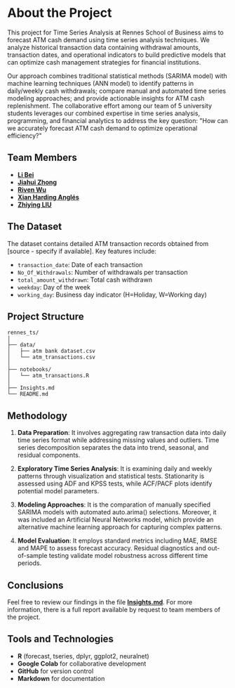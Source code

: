# About the Project
This project for Time Series Analysis at Rennes School of Business aims to forecast ATM cash demand using time series analysis techniques. We analyze historical transaction data containing withdrawal amounts, transaction dates, and operational indicators to build predictive models that can optimize cash management strategies for financial institutions.

Our approach combines traditional statistical methods (SARIMA model) with machine learning techniques (ANN model) to identify patterns in daily/weekly cash withdrawals; compare manual and automated time series modeling approaches; and provide actionable insights for ATM cash replenishment. The collaborative effort among our team of 5 university students leverages our combined expertise in time series analysis, programming, and financial analytics to address the key question: "How can we accurately forecast ATM cash demand to optimize operational efficiency?"

## Team Members
* **[Li Bei](www.linkedin.com/in/bei-li-8484a6337)**
* **[Jiahui Zhong](linkedin.com/in/jiahui-zhong-2a8924328)**
* **[Riven Wu](www.linkedin.com/in/睿雯-伍-127925328)**
* **[Xian Harding Anglés](https://github.com/r41ss4)**
* **[Zhiying LIU](linkedin.com/in/芷颖-刘-a07146329)**

## The Dataset
The dataset contains detailed ATM transaction records obtained from [source - specify if available]. Key features include:
- `transaction_date`: Date of each transaction
- `No_Of_Withdrawals`: Number of withdrawals per transaction
- `total_amount_withdrawn`: Total cash withdrawn
- `weekday`: Day of the week
- `working_day`: Business day indicator (H=Holiday, W=Working day)

## Project Structure
```
rennes_ts/          
│           
├── data/         
│   ├── atm bank dataset.csv                        
│   └── atm_transactions.csv        
│                       
├── notebooks/                     
│   └── atm_transactions.R                
│       
├── Insights.md               
└── README.md          
```


## Methodology
1. **Data Preparation**: It involves aggregating raw transaction data into daily time series format while addressing missing values and outliers. Time series decomposition separates the data into trend, seasonal, and residual components.          

2. **Exploratory Time Series Analysis**: It is examining daily and weekly patterns through visualization and statistical tests. Stationarity is assessed using ADF and KPSS tests, while ACF/PACF plots identify potential model parameters.      

3. **Modeling Approaches**: It is the comparation of manually specified SARIMA models with automated auto.arima() selections. Moreover, it was included an Artificial Neural Networks model, which provide an alternative machine learning approach for capturing complex patterns.       

4. **Model Evaluation**: It employs standard metrics including MAE, RMSE and MAPE to assess forecast accuracy. Residual diagnostics and out-of-sample testing validate model robustness across different time periods.      

## Conclusions
Feel free to review our findings in the file **[Insights.md](https://github.com/r41ss4/rennes_ts/blob/main/Insights.md)**. For more information, there is a full report available by request to team members of the project. 

## Tools and Technologies
- **R** (forecast, tseries, dplyr, ggplot2, neuralnet)
- **Google Colab** for collaborative development
- **GitHub** for version control
- **Markdown** for documentation